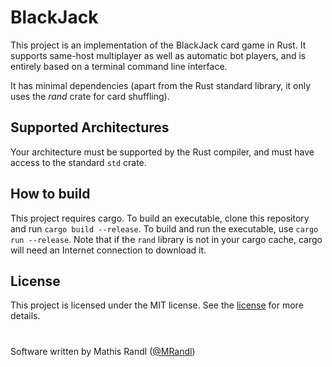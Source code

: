 # BlackJack 
This project is an implementation of the BlackJack card game in Rust. It supports same-host multiplayer as well as automatic bot players, and is entirely based on a terminal command line interface.

It has minimal dependencies (apart from the Rust standard library, it only uses the *rand* crate for card shuffling).

## Supported Architectures

Your architecture must be supported by the Rust compiler, and must have access to the standard `std` crate.

## How to build

This project requires cargo. To build an executable, clone this repository and run `cargo build --release`. To build and run the executable, use `cargo run --release`. Note that if the `rand` library is not in your cargo cache, cargo will need an Internet connection to download it.

## License

This project is licensed under the MIT license. See the [license](LICENSE.md) for more details.

#

Software written by Mathis Randl ([@MRandl](github.com/MRandl))